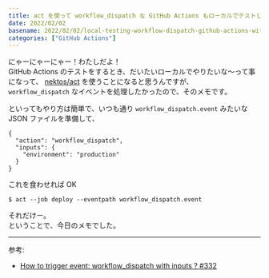 ```yaml
---
title: act を使って workflow_dispatch な GitHub Actions もローカルでテストしたい
date: 2022/02/02
basename: 2022/02/02/local-testing-workflow-dispatch-github-actions-with-act
categories: ["GitHub Actions"]
---
```


にゃーにゃーにゃー！わたしだよ！  
GitHub Actions のテストをするとき、だいたいローカルでやりたいな～って事になって、 [nektos/act](https://github.com/nektos/act) を使うことになると思うんですが、  
`workflow_dispatch` なイベントを処理したかったので、そのメモです。

といってもやり方は簡単で、いつも通り `workflow_dispatch.event` みたいな JSON ファイルを準備して、

```json:workflow_dispatch.event
{
  "action": "workflow_dispatch",
  "inputs": {
    "environment": "production"
  }
}
```

これを食わせれば OK

```bash:Terminal
$ act --job deploy --eventpath workflow_dispatch.event
```

それだけー。  
ということで、今日のメモでした。

---

参考:

- [How to trigger event: workflow_dispatch with inputs ? #332](https://github.com/nektos/act/issues/332#issuecomment-683904024)
